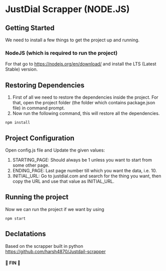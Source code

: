 # JustDial Scrapper (NODE.JS)

## Getting Started

We need to install a few things to get the project up and running.

### NodeJS (which is required to run the project)

For that go to https://nodejs.org/en/download/ and install the LTS (Latest Stable) version.

## Restoring Dependencies

1. First of all we need to restore the dependencies inside the project. For that, open the project folder (the folder which contains package.json file) in command prompt.
2. Now run the following command, this will restore all the dependencies.

```
npm install
```

## Project Configuration

Open config.js file and Update the given values:

1. STARTING_PAGE: Should always be 1 unless you want to start from some other page.
2. ENDING_PAGE: Last page number till which you want the data, i.e. 10.
3. INITIAL_URL: Go to justdial.com and search for the thing you want, then copy the URL and use that value as INITIAL_URL.

## Running the project

Now we can run the project if we want by using

```
npm start
```

## Declatations

Based on the scrapper built in python https://github.com/harsh4870/Justdail-scrapper

#### 🎀 FIN 🎀
